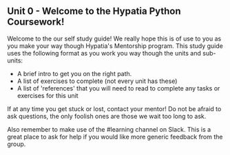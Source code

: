 Unit 0 - Welcome to the Hypatia Python Coursework!
---

Welcome to the our self study guide! We really hope this is of
use to you as you make your way though Hypatia's Mentorship
program. This study guide uses the following format as you work
you way though the units and sub-units:

* A brief intro to get you on the right path.
* A list of exercises to complete (not every unit has these)
* A list of 'references' that you will need to read to complete any tasks or exercises for this unit

If at any time you get stuck or lost, contact your mentor! Do not be afraid to ask questions, the only foolish ones are those we wait too long to ask.

Also remember to make use of the #learning channel on Slack. This is a great place to ask for help if you would like more generic feedback from the group.

